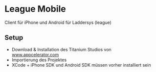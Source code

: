 # League Mobile

Client für iPhone und Android für Laddersys (league)

## Setup
* Download & Installation des Titanium Studios von www.appcelerator.com
* Importierung des Projektes
* XCode + iPhone SDK und Android SDK müssen vorher installiert sein
